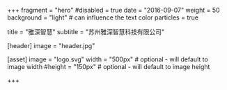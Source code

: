 +++
fragment = "hero"
#disabled = true
date = "2016-09-07"
weight = 50
background = "light" # can influence the text color
particles = true

title = "雅深智慧"
subtitle = "苏州雅深智慧科技有限公司"

[header]
  image = "header.jpg"

[asset]
  image = "logo.svg"
  width = "500px" # optional - will default to image width
  #height = "150px" # optional - will default to image height

+++
